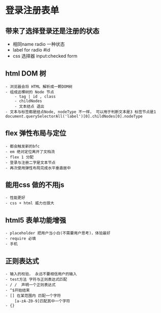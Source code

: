 # 登录注册表单

## 带来了选择登录还是注册的状态
- 相同name radio 一种状态
- label for radio #id
- css 选择器
    input:checked form

## html DOM 树
    - 浏览器会将 HTML 解析成一颗DOM树
    - 组成这棵树的 Node 节点
        - tag | id , class 
        - childNodes 
        - 文本结点 退出 
    - 文本与标签都是结点Node, nodeType 不一样， 可以用于判断文本是3 标签节点是1
    document.querySelectorAll('label')[0].childNodes[0].nodeType

## flex 弹性布局与定位
    - 都会触发新的bfc
    - em 绝对定位离开了文档流
    - flex 1 分配
    - 登录与注册二字是文本节点
    - 再次使用弹性布局完成水平垂直居中

## 能用css 做的不用js
    - 性能更好
    - css + html 威力也很大

## html5 表单功能增强
    - placeholder 把用户当小白(不需要用户思考)，体验最好
    - require 必填 
    - 手机

## 正则表达式
    - 输入的校验， 永远不要相信用户的输入
    - test方法 字符与正则表达式匹配
    - / /  声明一个正则表达式
    - ^$开始结束
    - [] 在某范围内 匹配一个字符
        [a-zA-Z0-9]匹配其中一个字符
    - {} 